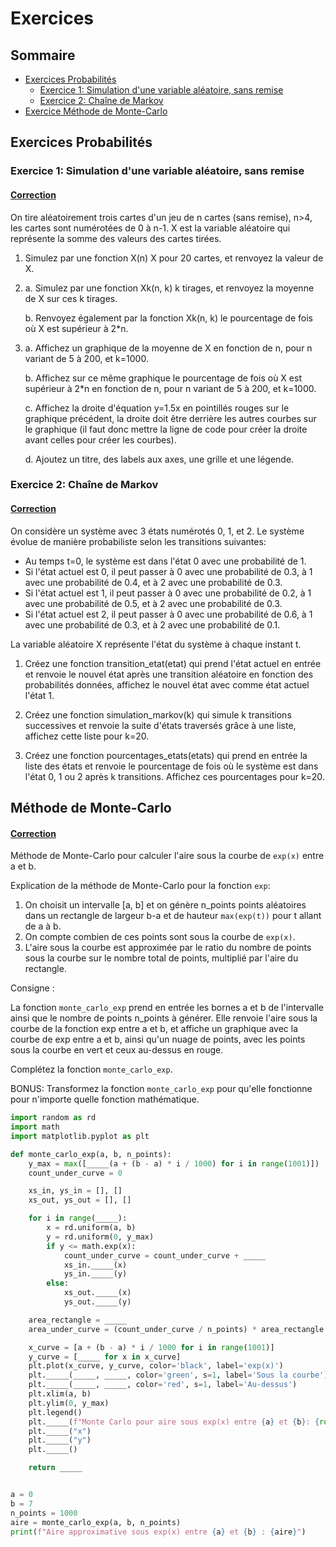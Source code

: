 # Exercices

## Sommaire
- [Exercices Probabilités](#exercices-probabilit%C3%A9s)
    - [Exercice 1: Simulation d'une variable aléatoire, sans remise](#exercice-1-simulation-dune-variable-al%C3%A9atoire-sans-remise)
    - [Exercice 2: Chaîne de Markov](#exercice-2-cha%C3%AEne-de-markov)
- [Exercice Méthode de Monte-Carlo](#m%C3%A9thode-de-monte-carlo)

## Exercices Probabilités

### Exercice 1: Simulation d'une variable aléatoire, sans remise

#### [Correction]()

On tire aléatoirement trois cartes d'un jeu de n cartes (sans remise), n>4, les cartes sont numérotées de 0 à n-1. X est la variable aléatoire qui représente la somme des valeurs des cartes tirées.

1) Simulez par une fonction X(n) X pour 20 cartes, et renvoyez la valeur de X.

2) a. Simulez par une fonction Xk(n, k) k tirages, et renvoyez la moyenne de X sur ces k tirages.

   b. Renvoyez également par la fonction Xk(n, k) le pourcentage de fois où X est supérieur à 2*n.

3) a. Affichez un graphique de la moyenne de X en fonction de n, pour n variant de 5 à 200, et k=1000.

   b. Affichez sur ce même graphique le pourcentage de fois où X est supérieur à 2*n en fonction de n, pour n variant de 5 à 200, et k=1000.

   c. Affichez la droite d'équation y=1.5x en pointillés rouges sur le graphique précédent, la droite doit être derrière les autres courbes sur le graphique (il faut donc mettre la ligne de code pour créer la droite avant celles pour créer les courbes).

   d. Ajoutez un titre, des labels aux axes, une grille et une légende.


### Exercice 2: Chaîne de Markov

#### [Correction]()

  On considère un système avec 3 états numérotés 0, 1, et 2. Le système évolue de manière probabiliste selon les transitions suivantes:
  - Au temps t=0, le système est dans l'état 0 avec une probabilité de 1.
  - Si l'état actuel est 0, il peut passer à 0 avec une probabilité de 0.3, à 1 avec une probabilité de 0.4, et à 2 avec une probabilité de 0.3.
  - Si l'état actuel est 1, il peut passer à 0 avec une probabilité de 0.2, à 1 avec une probabilité de 0.5, et à 2 avec une probabilité de 0.3.
  - Si l'état actuel est 2, il peut passer à 0 avec une probabilité de 0.6, à 1 avec une probabilité de 0.3, et à 2 avec une probabilité de 0.1.

  La variable aléatoire X représente l'état du système à chaque instant t.

1) Créez une fonction transition_etat(etat) qui prend l'état actuel en entrée et renvoie le nouvel état après une transition aléatoire en fonction des probabilités données, affichez le nouvel état avec comme état actuel l'état 1.

2) Créez une fonction simulation_markov(k) qui simule k transitions successives et renvoie la suite d'états traversés grâce à une liste, affichez cette liste pour k=20.

3) Créez une fonction pourcentages_etats(etats) qui prend en entrée la liste des états et renvoie le pourcentage de fois où le système est dans l'état 0, 1 ou 2 après k transitions. Affichez ces pourcentages pour k=20.


## Méthode de Monte-Carlo

#### [Correction](https://github.com/Eagle57f/ECG1_Info/blob/main/Ressources-Exercices-Corrections/Exercices/Exercice%20M%C3%A9thode%20de%20Monte-Carlo.py)

Méthode de Monte-Carlo pour calculer l'aire sous la courbe de `exp(x)` entre a et b.


Explication de la méthode de Monte-Carlo pour la fonction `exp`:
1. On choisit un intervalle [a, b] et on génère n_points points aléatoires dans un rectangle de largeur b-a et de hauteur `max(exp(t))` pour t allant de a à b.
2. On compte combien de ces points sont sous la courbe de `exp(x)`.
3. L'aire sous la courbe est approximée par le ratio du nombre de points sous la courbe sur le nombre total de points, multiplié par l'aire du rectangle.

Consigne :

La fonction `monte_carlo_exp` prend en entrée les bornes a et b de l'intervalle ainsi que le nombre de points n_points à générer. Elle renvoie l'aire sous la courbe de la fonction exp entre a et b, et affiche un graphique avec la courbe de exp entre a et b, ainsi qu'un nuage de points, avec les points sous la courbe en vert et ceux au-dessus en rouge.

Complétez la fonction `monte_carlo_exp`.

BONUS: Transformez la fonction `monte_carlo_exp` pour qu'elle fonctionne pour n'importe quelle fonction mathématique.

```python
import random as rd
import math
import matplotlib.pyplot as plt

def monte_carlo_exp(a, b, n_points):
    y_max = max([_____(a + (b - a) * i / 1000) for i in range(1001)])
    count_under_curve = 0

    xs_in, ys_in = [], []
    xs_out, ys_out = [], []

    for i in range(_____):
        x = rd.uniform(a, b)
        y = rd.uniform(0, y_max)
        if y <= math.exp(x):
            count_under_curve = count_under_curve + _____
            xs_in._____(x)
            ys_in._____(y)
        else:
            xs_out._____(x)
            ys_out._____(y)

    area_rectangle = _____
    area_under_curve = (count_under_curve / n_points) * area_rectangle

    x_curve = [a + (b - a) * i / 1000 for i in range(1001)]
    y_curve = [_____ for x in x_curve]
    plt.plot(x_curve, y_curve, color='black', label='exp(x)')
    plt._____(_____, _____, color='green', s=1, label='Sous la courbe')
    plt._____(_____, _____, color='red', s=1, label='Au-dessus')
    plt.xlim(a, b)
    plt.ylim(0, y_max)
    plt.legend()
    plt._____(f"Monte Carlo pour aire sous exp(x) entre {a} et {b}: {round(area_under_curve, 3)}")
    plt._____("x")
    plt._____("y")
    plt._____()

    return _____


a = 0
b = 7
n_points = 1000
aire = monte_carlo_exp(a, b, n_points)
print(f"Aire approximative sous exp(x) entre {a} et {b} : {aire}")
```
